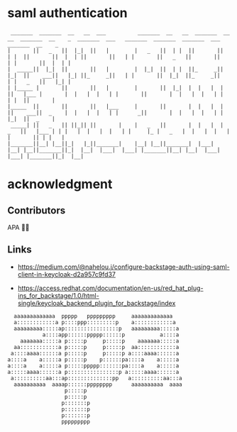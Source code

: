 # saml authentication 

```
 _______  _______  __   __  ___          _______  __   __  _______  __   __  _______  __    _  _______  ___   _______  _______  _______  ___   _______  __    _ 
|       ||   _   ||  |_|  ||   |        |   _   ||  | |  ||       ||  | |  ||       ||  |  | ||       ||   | |       ||   _   ||       ||   | |       ||  |  | |
|  _____||  |_|  ||       ||   |        |  |_|  ||  | |  ||_     _||  |_|  ||    ___||   |_| ||_     _||   | |       ||  |_|  ||_     _||   | |   _   ||   |_| |
| |_____ |       ||       ||   |        |       ||  |_|  |  |   |  |       ||   |___ |       |  |   |  |   | |       ||       |  |   |  |   | |  | |  ||       |
|_____  ||       ||       ||   |___     |       ||       |  |   |  |       ||    ___||  _    |  |   |  |   | |      _||       |  |   |  |   | |  |_|  ||  _    |
 _____| ||   _   || ||_|| ||       |    |   _   ||       |  |   |  |   _   ||   |___ | | |   |  |   |  |   | |     |_ |   _   |  |   |  |   | |       || | |   |
|_______||__| |__||_|   |_||_______|    |__| |__||_______|  |___|  |__| |__||_______||_|  |__|  |___|  |___| |_______||__| |__|  |___|  |___| |_______||_|  |__|
```



# acknowledgment
## Contributors

APA 🖖🏻

## Links
- <https://medium.com/@nahelou.j/configure-backstage-auth-using-saml-client-in-keycloak-d2a957c9fd37>

- <https://access.redhat.com/documentation/en-us/red_hat_plug-ins_for_backstage/1.0/html-single/keycloak_backend_plugin_for_backstage/index>

```                                                                                                       
  aaaaaaaaaaaaa  ppppp   ppppppppp     aaaaaaaaaaaaa   
  a::::::::::::a p::::ppp:::::::::p    a::::::::::::a  
  aaaaaaaaa:::::ap:::::::::::::::::p   aaaaaaaaa:::::a 
           a::::app::::::ppppp::::::p           a::::a 
    aaaaaaa:::::a p:::::p     p:::::p    aaaaaaa:::::a 
  aa::::::::::::a p:::::p     p:::::p  aa::::::::::::a 
 a::::aaaa::::::a p:::::p     p:::::p a::::aaaa::::::a 
a::::a    a:::::a p:::::p    p::::::pa::::a    a:::::a 
a::::a    a:::::a p:::::ppppp:::::::pa::::a    a:::::a 
a:::::aaaa::::::a p::::::::::::::::p a:::::aaaa::::::a 
 a::::::::::aa:::ap::::::::::::::pp   a::::::::::aa:::a
  aaaaaaaaaa  aaaap::::::pppppppp      aaaaaaaaaa  aaaa
                  p:::::p                              
                  p:::::p                              
                 p:::::::p                             
                 p:::::::p                             
                 p:::::::p                             
                 ppppppppp                             
```